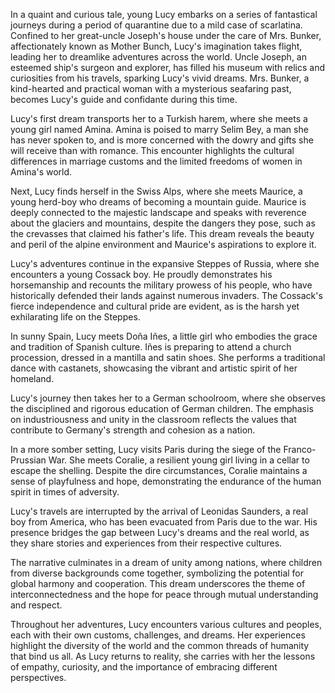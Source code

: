 In a quaint and curious tale, young Lucy embarks on a series of fantastical journeys during a period of quarantine due to a mild case of scarlatina. Confined to her great-uncle Joseph's house under the care of Mrs. Bunker, affectionately known as Mother Bunch, Lucy's imagination takes flight, leading her to dreamlike adventures across the world. Uncle Joseph, an esteemed ship's surgeon and explorer, has filled his museum with relics and curiosities from his travels, sparking Lucy's vivid dreams. Mrs. Bunker, a kind-hearted and practical woman with a mysterious seafaring past, becomes Lucy's guide and confidante during this time.

Lucy's first dream transports her to a Turkish harem, where she meets a young girl named Amina. Amina is poised to marry Selim Bey, a man she has never spoken to, and is more concerned with the dowry and gifts she will receive than with romance. This encounter highlights the cultural differences in marriage customs and the limited freedoms of women in Amina's world.

Next, Lucy finds herself in the Swiss Alps, where she meets Maurice, a young herd-boy who dreams of becoming a mountain guide. Maurice is deeply connected to the majestic landscape and speaks with reverence about the glaciers and mountains, despite the dangers they pose, such as the crevasses that claimed his father's life. This dream reveals the beauty and peril of the alpine environment and Maurice's aspirations to explore it.

Lucy's adventures continue in the expansive Steppes of Russia, where she encounters a young Cossack boy. He proudly demonstrates his horsemanship and recounts the military prowess of his people, who have historically defended their lands against numerous invaders. The Cossack's fierce independence and cultural pride are evident, as is the harsh yet exhilarating life on the Steppes.

In sunny Spain, Lucy meets Doña Iñes, a little girl who embodies the grace and tradition of Spanish culture. Iñes is preparing to attend a church procession, dressed in a mantilla and satin shoes. She performs a traditional dance with castanets, showcasing the vibrant and artistic spirit of her homeland.

Lucy's journey then takes her to a German schoolroom, where she observes the disciplined and rigorous education of German children. The emphasis on industriousness and unity in the classroom reflects the values that contribute to Germany's strength and cohesion as a nation.

In a more somber setting, Lucy visits Paris during the siege of the Franco-Prussian War. She meets Coralie, a resilient young girl living in a cellar to escape the shelling. Despite the dire circumstances, Coralie maintains a sense of playfulness and hope, demonstrating the endurance of the human spirit in times of adversity.

Lucy's travels are interrupted by the arrival of Leonidas Saunders, a real boy from America, who has been evacuated from Paris due to the war. His presence bridges the gap between Lucy's dreams and the real world, as they share stories and experiences from their respective cultures.

The narrative culminates in a dream of unity among nations, where children from diverse backgrounds come together, symbolizing the potential for global harmony and cooperation. This dream underscores the theme of interconnectedness and the hope for peace through mutual understanding and respect.

Throughout her adventures, Lucy encounters various cultures and peoples, each with their own customs, challenges, and dreams. Her experiences highlight the diversity of the world and the common threads of humanity that bind us all. As Lucy returns to reality, she carries with her the lessons of empathy, curiosity, and the importance of embracing different perspectives.